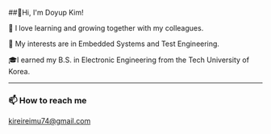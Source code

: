 ##👋Hi, I'm Doyup Kim!

🌱 I love learning and growing together with my colleagues.

🌱 My interests are in Embedded Systems and Test Engineering.

🎓️I earned my B.S. in Electronic Engineering from the Tech University of Korea.

-----
### 📫 How to reach me
kireireimu74@gmail.com
